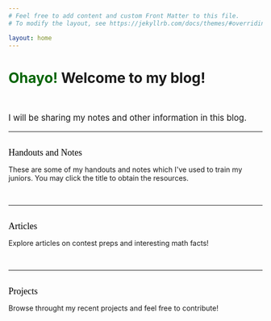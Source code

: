 ```yaml
---
# Feel free to add content and custom Front Matter to this file.
# To modify the layout, see https://jekyllrb.com/docs/themes/#overriding-theme-defaults

layout: home
---
```


<style>
a:link, a:visited{
  color: black;
  text-decoration: none;
}
a:hover {
  color: orange;
  text-decoration: none;
}
a:active {
    color: red !important;
}
</style>

<script>
  var hello = ['Ohayo!', '你好！', 'Hola!', 'Xin chào!', 'สวัสดี!', 'Bonjour!', 'नमस्ते!', 'こんにちは!', 'Ciao!', 'வணக்கம்!', '안녕하세요!', 'привет!', 'ہیلو!'];

  function swap(){
    var x = document.getElementById("thello");
    if (x.innerHTML == 'Ohayo!') {
      x.innerHTML = '你好！';
    } else if (x.innerHTML == '你好！') {
      x.innerHTML = 'Hola!';
    } else if (x.innerHTML == 'Hola!') {
      x.innerHTML = 'Xin chào!';
    } else if (x.innerHTML == 'Xin chào!') {
      x.innerHTML = 'สวัสดี!';
    } else if (x.innerHTML == 'สวัสดี!') {
      x.innerHTML = 'Bonjour!';
    } else if (x.innerHTML == 'Bonjour!') {
      x.innerHTML = 'नमस्ते!';
    } else if (x.innerHTML == 'नमस्ते!') {
      x.innerHTML = 'こんにちは!';
    } else if (x.innerHTML == 'こんにちは!') {
      x.innerHTML = 'Ciao!';
    } else if (x.innerHTML == 'Ciao!') {
      x.innerHTML = 'வணக்கம்!';
    } else if (x.innerHTML == 'வணக்கம்!') {
      x.innerHTML = '안녕하세요!';
    } else if (x.innerHTML == '안녕하세요!') {
      x.innerHTML = 'привет!';
    } else if (x.innerHTML == 'привет!') {
      x.innerHTML = 'ہیلو!';
    } else if (x.innerHTML == 'ہیلو!') {
      x.innerHTML = 'Ohayo!';
    }
  }
</script>

<head>
<h1>
  <span style="color:darkgreen" onmouseover="swap()" id="thello">Ohayo!</span> Welcome to my blog!
</h1>
</head>


<body>
<br />
<p style="font-size:larger">
    I will be sharing my notes and other information in this blog.
</p>
<hr />
<br />
<a href="/main_pages/Handouts.html" style="font-family:Verdana;font-size:large" >Handouts and Notes</a>
<p>
    These are some of my handouts and notes which I've used to train my juniors. You may click the title to obtain the resources. 
</p>
<br />
<hr />
<br />
<a href="/main_pages/Articles.html" style="font-family:Verdana;font-size:large">Articles</a>
<p>
    Explore articles on contest preps and interesting math facts!
</p>
<br />
<hr />
<br />
<a href="/main_pages/Projects.html" style="font-family:Verdana;font-size:large;text-decoration:none">Projects</a>
<p>
    Browse throught my recent projects and feel free to contribute!
</p>
<br />

</body>
